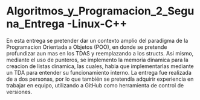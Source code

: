 # Algoritmos_y_Programacion_2_Seguna_Entrega -Linux-C++

En esta entrega se pretender dar un contexto amplio del paradigma de la Programacion Orientada a Objetos (POO), en donde se pretende profundizar aun mas en los TDAS y reemplazando a los structs. Asi mismo, mediante el uso de punteros, se implemento la memoria dinamica para la creacion de listas dinamica, las cuales, habia que implementarlas mediante un TDA para entender su funcionamiento interno.
La entrega fue realizada de a dos personas, por lo que también se pretendía adquirir experiencia en trabajar en equipo, utilizando a GitHub como herramienta de control de versiones.
